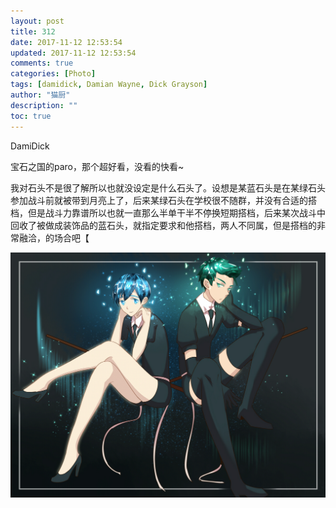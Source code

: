 ```yaml
---
layout: post
title: 312
date: 2017-11-12 12:53:54
updated: 2017-11-12 12:53:54
comments: true
categories: [Photo]
tags: [damidick, Damian Wayne, Dick Grayson]
author: "猫厨"
description: ""
toc: true
---
```


<p>DamiDick</p> 
<p>宝石之国的paro，那个超好看，没看的快看~</p> 
<p>我对石头不是很了解所以也就没设定是什么石头了。设想是某蓝石头是在某绿石头参加战斗前就被带到月亮上了，后来某绿石头在学校很不随群，并没有合适的搭档，但是战斗力靠谱所以也就一直那么半单干半不停换短期搭档，后来某次战斗中回收了被做成装饰品的蓝石头，就指定要求和他搭档，两人不同属，但是搭档的非常融洽，的场合吧【</p>

![](https://raw.githubusercontent.com/alicewish/meowchain247/master/img_cVZNdzJtQk9JV2M3KzJ5c0xWSllKcWN6bEZKenJYWEZ0WkhKZjhHRGpoZWR0dzZ4QUR4bEV3PT0.jpg)